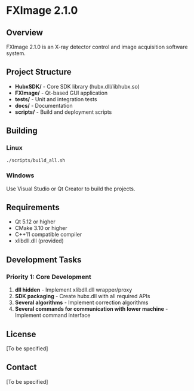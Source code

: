 # FXImage 2.1.0

## Overview
FXImage 2.1.0 is an X-ray detector control and image acquisition software system.

## Project Structure
- **HubxSDK/** - Core SDK library (hubx.dll/libhubx.so)
- **FXImage/** - Qt-based GUI application
- **tests/** - Unit and integration tests
- **docs/** - Documentation
- **scripts/** - Build and deployment scripts

## Building

### Linux
```bash
./scripts/build_all.sh
```

### Windows
Use Visual Studio or Qt Creator to build the projects.

## Requirements
- Qt 5.12 or higher
- CMake 3.10 or higher
- C++11 compatible compiler
- xlibdll.dll (provided)

## Development Tasks

### Priority 1: Core Development
1. **dll hidden** - Implement xlibdll.dll wrapper/proxy
2. **SDK packaging** - Create hubx.dll with all required APIs
3. **Several algorithms** - Implement correction algorithms
4. **Several commands for communication with lower machine** - Implement command interface

## License
[To be specified]

## Contact
[To be specified]
